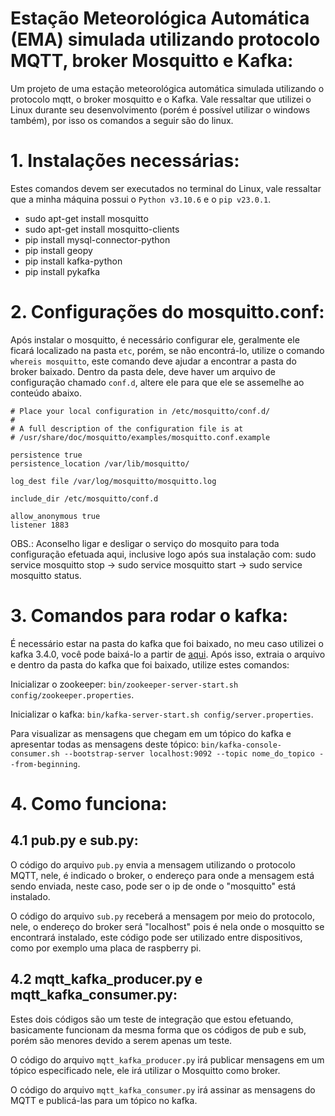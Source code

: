 # Estação Meteorológica Automática (EMA) simulada utilizando protocolo MQTT, broker Mosquitto e Kafka:
Um projeto de uma estação meteorológica automática simulada utilizando o protocolo mqtt, o broker mosquitto e o Kafka. Vale ressaltar que utilizei o Linux durante seu desenvolvimento (porém é possível utilizar o windows também), por isso os comandos a seguir são do linux.

# 1. Instalações necessárias:
Estes comandos devem ser executados no terminal do Linux, vale ressaltar que a minha máquina possui o ```Python v3.10.6``` e o ```pip v23.0.1```.
- sudo apt-get install mosquitto
- sudo apt-get install mosquitto-clients
- pip install mysql-connector-python
- pip install geopy
- pip install kafka-python
- pip install pykafka

# 2. Configurações do mosquitto.conf:
Após instalar o mosquitto, é necessário configurar ele, geralmente ele ficará localizado na pasta ```etc```, porém, se não encontrá-lo, utilize o comando ```whereis mosquitto```, este comando deve ajudar a encontrar a pasta do broker baixado. Dentro da pasta dele, deve haver um arquivo de configuração chamado ```conf.d```, altere ele para que ele se assemelhe ao conteúdo abaixo.

```
# Place your local configuration in /etc/mosquitto/conf.d/
#
# A full description of the configuration file is at
# /usr/share/doc/mosquitto/examples/mosquitto.conf.example

persistence true
persistence_location /var/lib/mosquitto/

log_dest file /var/log/mosquitto/mosquitto.log

include_dir /etc/mosquitto/conf.d

allow_anonymous true
listener 1883
```
OBS.: Aconselho ligar e desligar o serviço do mosquito para toda configuração efetuada aqui, inclusive logo após sua instalação com:
sudo service mosquitto stop -> sudo service mosquitto start -> sudo service mosquitto status.

# 3. Comandos para rodar o kafka:
É necessário estar na pasta do kafka que foi baixado, no meu caso utilizei o kafka 3.4.0, você pode baixá-lo a partir de [aqui](https://kafka.apache.org/downloads). Após isso, extraia o arquivo e dentro da pasta do kafka que foi baixado, utilize estes comandos:

Inicializar o zookeeper: ```bin/zookeeper-server-start.sh config/zookeeper.properties```.

Inicializar o kafka: ```bin/kafka-server-start.sh config/server.properties```.

Para visualizar as mensagens que chegam em um tópico do kafka e apresentar todas as mensagens deste tópico: ```bin/kafka-console-consumer.sh --bootstrap-server localhost:9092 --topic nome_do_topico --from-beginning```.


# 4. Como funciona:

## 4.1 pub.py e sub.py:
O código do arquivo ```pub.py``` envia a mensagem utilizando o protocolo MQTT, nele, é indicado o broker, o endereço para onde a mensagem está sendo enviada, neste caso, pode ser o ip de onde o "mosquitto" está instalado. 

O código do arquivo ```sub.py``` receberá a mensagem por meio do protocolo, nele, o endereço do broker será "localhost" pois é nela onde o mosquitto se encontrará instalado, este código pode ser utilizado entre dispositivos, como por exemplo uma placa de raspberry pi.

## 4.2 mqtt_kafka_producer.py e mqtt_kafka_consumer.py:
Estes dois códigos são um teste de integração que estou efetuando, basicamente funcionam da mesma forma que os códigos de pub e sub, porém são menores devido a serem apenas um teste.

O código do arquivo ```mqtt_kafka_producer.py``` irá publicar mensagens em um tópico especificado nele, ele irá utilizar o Mosquitto como broker.

O código do arquivo ```mqtt_kafka_consumer.py``` irá assinar as mensagens do MQTT e publicá-las para um tópico no kafka.
